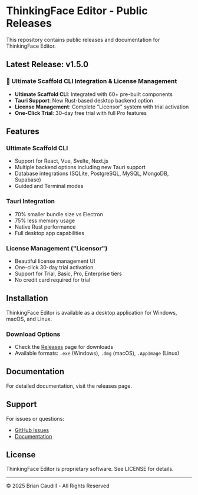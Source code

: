 # ThinkingFace Editor - Public Releases

This repository contains public releases and documentation for ThinkingFace Editor.

## Latest Release: v1.5.0

### 🚀 Ultimate Scaffold CLI Integration & License Management

- **Ultimate Scaffold CLI**: Integrated with 60+ pre-built components
- **Tauri Support**: New Rust-based desktop backend option
- **License Management**: Complete "Licensor" system with trial activation
- **One-Click Trial**: 30-day free trial with full Pro features

## Features

### Ultimate Scaffold CLI
- Support for React, Vue, Svelte, Next.js
- Multiple backend options including new Tauri support
- Database integrations (SQLite, PostgreSQL, MySQL, MongoDB, Supabase)
- Guided and Terminal modes

### Tauri Integration
- 70% smaller bundle size vs Electron
- 75% less memory usage
- Native Rust performance
- Full desktop app capabilities

### License Management ("Licensor")
- Beautiful license management UI
- One-click 30-day trial activation
- Support for Trial, Basic, Pro, Enterprise tiers
- No credit card required for trial

## Installation

ThinkingFace Editor is available as a desktop application for Windows, macOS, and Linux.

### Download Options
- Check the [Releases](https://github.com/brianmcaudill/thinkingface-release/releases) page for downloads
- Available formats: `.exe` (Windows), `.dmg` (macOS), `.AppImage` (Linux)

## Documentation

For detailed documentation, visit the releases page.

## Support

For issues or questions:
- [GitHub Issues](https://github.com/brianmcaudill/thinkingface-release/issues)
- [Documentation](https://github.com/brianmcaudill/thinkingface-release/wiki)

## License

ThinkingFace Editor is proprietary software. See LICENSE for details.

---

© 2025 Brian Caudill - All Rights Reserved
